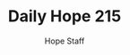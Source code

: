 ---
image: /assets/img/daily-hope-default-artwork.png
title: Daily Hope 215
number: 215
categories:
  - Daily Hope
author: Hope Staff
notes: Daily Hope 215
embed: >-
  <iframe src="https://open.spotify.com/embed/episode/3V8xy6GgsvWqtAnVKPNLfM?utm_source=generator" width="400px" height="102px" frameborder=“0" scrolling=“no”></iframe>
---
